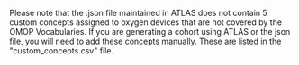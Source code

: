 Please note that the .json file maintained in ATLAS does not contain 5 custom concepts assigned to oxygen devices that are not covered by the OMOP Vocabularies. 
If you are generating a cohort using ATLAS or the json file, you will need to add these concepts manually. 
These are listed in the "custom_concepts.csv" file.